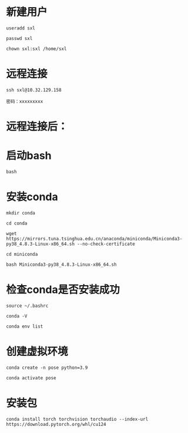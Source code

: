 # 新建用户 
    useradd sxl
  
    passwd sxl
  
    chown sxl:sxl /home/sxl


# 远程连接
    ssh sxl@10.32.129.158
  
    密码：xxxxxxxxx
  
# 远程连接后：
# 启动bash
    bash
# 安装conda
    mkdir conda
    
    cd conda
    
    wget https://mirrors.tuna.tsinghua.edu.cn/anaconda/miniconda/Miniconda3-py38_4.8.3-Linux-x86_64.sh --no-check-certificate
    
    cd miniconda
    
    bash Miniconda3-py38_4.8.3-Linux-x86_64.sh
# 检查conda是否安装成功
    source ~/.bashrc
    
    conda -V
    
    conda env list
# 创建虚拟环境
    conda create -n pose python=3.9
    
    conda activate pose
# 安装包
    conda install torch torchvision torchaudio --index-url https://download.pytorch.org/whl/cu124
  
